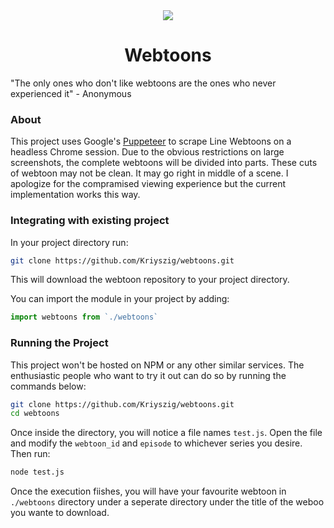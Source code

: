 <div style="text-align:center"><img src="https://static01.nyt.com/images/2015/07/06/business/06webtoons/06webtoons-superJumbo.jpg" /></div>

<center> <h1>Webtoons</h1> </center>

"The only ones who don't like webtoons are the ones who never experienced it" - Anonymous

### About

This project uses Google's [Puppeteer](https://github.com/GoogleChrome/puppeteer) to scrape Line Webtoons on a headless Chrome session. Due to the obvious restrictions on large screenshots, the complete webtoons will be divided into parts. These cuts of webtoon may not be clean. It may go right in middle of a scene. I apologize for the compramised viewing experience but the current implementation works this way. 

### Integrating with existing project

In your project directory run:

```bash
git clone https://github.com/Kriyszig/webtoons.git
```

This will download the webtoon repository to your project directory.

You can import the module in your project by adding:

```js
import webtoons from `./webtoons`
```

### Running the Project

This project won't be hosted on NPM or any other similar services. The enthusiastic people who want to try it out can do so by running the commands below:

```bash
git clone https://github.com/Kriyszig/webtoons.git
cd webtoons
```

Once inside the directory, you will notice a file names `test.js`. Open the file and modify the `webtoon_id` and `episode` to whichever series you desire. Then run:

```bash
node test.js
```

Once the execution fiishes, you will have your favourite webtoon in `./webtoons` directory under a seperate directory under the title of the weboo you wante to download.
